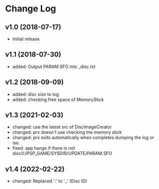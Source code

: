 # Change Log
## v1.0 (2018-07-17)
- Initial release

## v1.1 (2018-07-30)
- added: Output PARAM.SFO into _disc.txt

## v1.2 (2018-09-09)
- added: disc size to log
- added: checking free space of MemoryStick

## v1.3 (2021-02-03)
- changed: use the latest src of DiscImageCreator
- changed: prx doesn't use checking the memory stick
- changed: prx exits automatically when completes dumping the log or iso.
- fixed: app hangs if there is not disc0:/PSP_GAME/SYSDIR/UPDATE/PARAM.SFO

## v1.4 (2022-02-22)
- changed: Replaced ':' to '_' (Disc ID)
